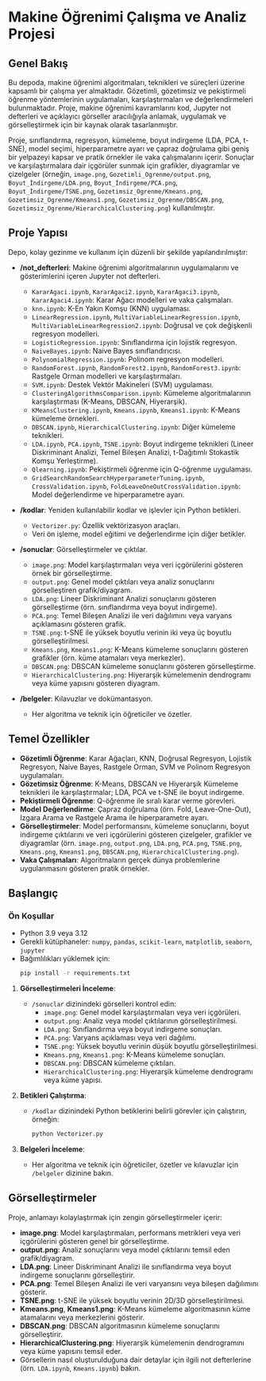 # Makine Öğrenimi Çalışma ve Analiz Projesi

## Genel Bakış
Bu depoda, makine öğrenimi algoritmaları, teknikleri ve süreçleri üzerine kapsamlı bir çalışma yer almaktadır. Gözetimli, gözetimsiz ve pekiştirmeli öğrenme yöntemlerinin uygulamaları, karşılaştırmaları ve değerlendirmeleri bulunmaktadır. Proje, makine öğrenimi kavramlarını kod, Jupyter not defterleri ve açıklayıcı görseller aracılığıyla anlamak, uygulamak ve görselleştirmek için bir kaynak olarak tasarlanmıştır.

Proje, sınıflandırma, regresyon, kümeleme, boyut indirgeme (LDA, PCA, t-SNE), model seçimi, hiperparametre ayarı ve çapraz doğrulama gibi geniş bir yelpazeyi kapsar ve pratik örnekler ile vaka çalışmalarını içerir. Sonuçlar ve karşılaştırmalara dair içgörüler sunmak için grafikler, diyagramlar ve çizelgeler (örneğin, `image.png`, `Gozetimli_Ogrenme/output.png`, `Boyut_İndirgeme/LDA.png`, `Boyut_İndirgeme/PCA.png`, `Boyut_İndirgeme/TSNE.png`, `Gozetimsiz_Ogrenme/Kmeans.png`, `Gozetimsiz_Ogrenme/Kmeans1.png`, `Gozetimsiz_Ogrenme/DBSCAN.png`, `Gozetimsiz_Ogrenme/HierarchicalClustering.png`) kullanılmıştır.

## Proje Yapısı
Depo, kolay gezinme ve kullanım için düzenli bir şekilde yapılandırılmıştır:

- **/not_defterleri**: Makine öğrenimi algoritmalarının uygulamalarını ve gösterimlerini içeren Jupyter not defterleri.
  - `KararAgaci.ipynb`, `KararAgaci2.ipynb`, `KararAgaci3.ipynb`, `KararAgaci4.ipynb`: Karar Ağacı modelleri ve vaka çalışmaları.
  - `knn.ipynb`: K-En Yakın Komşu (KNN) uygulaması.
  - `LinearRegression.ipynb`, `MultiVariableLinearRegression.ipynb`, `MultiVariableLinearRegression2.ipynb`: Doğrusal ve çok değişkenli regresyon modelleri.
  - `LogisticRegression.ipynb`: Sınıflandırma için lojistik regresyon.
  - `NaiveBayes.ipynb`: Naive Bayes sınıflandırıcısı.
  - `PolynomialRegression.ipynb`: Polinom regresyon modelleri.
  - `RandomForest.ipynb`, `RandomForest2.ipynb`, `RandomForest3.ipynb`: Rastgele Orman modelleri ve karşılaştırmaları.
  - `SVM.ipynb`: Destek Vektör Makineleri (SVM) uygulaması.
  - `ClusteringAlgorithmsComparison.ipynb`: Kümeleme algoritmalarının karşılaştırması (K-Means, DBSCAN, Hiyerarşik).
  - `KMeansClustering.ipynb`, `Kmeans.ipynb`, `Kmeans1.ipynb`: K-Means kümeleme örnekleri.
  - `DBSCAN.ipynb`, `HierarchicalClustering.ipynb`: Diğer kümeleme teknikleri.
  - `LDA.ipynb`, `PCA.ipynb`, `TSNE.ipynb`: Boyut indirgeme teknikleri (Lineer Diskriminant Analizi, Temel Bileşen Analizi, t-Dağıtımlı Stokastik Komşu Yerleştirme).
  - `Qlearning.ipynb`: Pekiştirmeli öğrenme için Q-öğrenme uygulaması.
  - `GridSearchRandomSearchHyperparameterTuning.ipynb`, `CrossValidation.ipynb`, `FoldLeaveOneOutCrossValidation.ipynb`: Model değerlendirme ve hiperparametre ayarı.

- **/kodlar**: Yeniden kullanılabilir kodlar ve işlevler için Python betikleri.
  - `Vectorizer.py`: Özellik vektörizasyon araçları.
  - Veri ön işleme, model eğitimi ve değerlendirme için diğer betikler.

- **/sonuclar**: Görselleştirmeler ve çıktılar.
  - `image.png`: Model karşılaştırmaları veya veri içgörülerini gösteren örnek bir görselleştirme.
  - `output.png`: Genel model çıktıları veya analiz sonuçlarını görselleştiren grafik/diyagram.
  - `LDA.png`: Lineer Diskriminant Analizi sonuçlarını gösteren görselleştirme (örn. sınıflandırma veya boyut indirgeme).
  - `PCA.png`: Temel Bileşen Analizi ile veri dağılımını veya varyans açıklamasını gösteren grafik.
  - `TSNE.png`: t-SNE ile yüksek boyutlu verinin iki veya üç boyutlu görselleştirilmesi.
  - `Kmeans.png`, `Kmeans1.png`: K-Means kümeleme sonuçlarını gösteren grafikler (örn. küme atamaları veya merkezler).
  - `DBSCAN.png`: DBSCAN kümeleme sonuçlarını gösteren görselleştirme.
  - `HierarchicalClustering.png`: Hiyerarşik kümelemenin dendrogramı veya küme yapısını gösteren diyagram.

- **/belgeler**: Kılavuzlar ve dokümantasyon.
  - Her algoritma ve teknik için öğreticiler ve özetler.

## Temel Özellikler
- **Gözetimli Öğrenme**: Karar Ağaçları, KNN, Doğrusal Regresyon, Lojistik Regresyon, Naive Bayes, Rastgele Orman, SVM ve Polinom Regresyon uygulamaları.
- **Gözetimsiz Öğrenme**: K-Means, DBSCAN ve Hiyerarşik Kümeleme teknikleri ile karşılaştırmalar; LDA, PCA ve t-SNE ile boyut indirgeme.
- **Pekiştirmeli Öğrenme**: Q-öğrenme ile sıralı karar verme görevleri.
- **Model Değerlendirme**: Çapraz doğrulama (örn. Fold, Leave-One-Out), Izgara Arama ve Rastgele Arama ile hiperparametre ayarı.
- **Görselleştirmeler**: Model performansını, kümeleme sonuçlarını, boyut indirgeme çıktılarını ve veri içgörülerini gösteren çizelgeler, grafikler ve diyagramlar (örn. `image.png`, `output.png`, `LDA.png`, `PCA.png`, `TSNE.png`, `Kmeans.png`, `Kmeans1.png`, `DBSCAN.png`, `HierarchicalClustering.png`).
- **Vaka Çalışmaları**: Algoritmaların gerçek dünya problemlerine uygulanmasını gösteren pratik örnekler.

## Başlangıç

### Ön Koşullar
- Python 3.9 veya 3.12
- Gerekli kütüphaneler: `numpy`, `pandas`, `scikit-learn`, `matplotlib`, `seaborn`, `jupyter`
- Bağımlılıkları yüklemek için:
  ```bash
  pip install -r requirements.txt
  ```

1. **Görselleştirmeleri İnceleme**:
   - `/sonuclar` dizinindeki görselleri kontrol edin:
     - `image.png`: Genel model karşılaştırmaları veya veri içgörüleri.
     - `output.png`: Analiz veya model çıktılarının görselleştirilmesi.
     - `LDA.png`: Sınıflandırma veya boyut indirgeme sonuçları.
     - `PCA.png`: Varyans açıklaması veya veri dağılımı.
     - `TSNE.png`: Yüksek boyutlu verinin düşük boyutlu görselleştirilmesi.
     - `Kmeans.png`, `Kmeans1.png`: K-Means kümeleme sonuçları.
     - `DBSCAN.png`: DBSCAN kümeleme çıktıları.
     - `HierarchicalClustering.png`: Hiyerarşik kümeleme dendrogramı veya küme yapısı.

2. **Betikleri Çalıştırma**:
   - `/kodlar` dizinindeki Python betiklerini belirli görevler için çalıştırın, örneğin:
     ```bash
     python Vectorizer.py
     ```

3. **Belgeleri İnceleme**:
   - Her algoritma ve teknik için öğreticiler, özetler ve kılavuzlar için `/belgeler` dizinine bakın.

## Görselleştirmeler
Proje, anlamayı kolaylaştırmak için zengin görselleştirmeler içerir:
- **image.png**: Model karşılaştırmaları, performans metrikleri veya veri içgörülerini gösteren genel bir görselleştirme.
- **output.png**: Analiz sonuçlarını veya model çıktılarını temsil eden grafik/diyagram.
- **LDA.png**: Lineer Diskriminant Analizi ile sınıflandırma veya boyut indirgeme sonuçlarını görselleştirir.
- **PCA.png**: Temel Bileşen Analizi ile veri varyansını veya bileşen dağılımını gösterir.
- **TSNE.png**: t-SNE ile yüksek boyutlu verinin 2D/3D görselleştirilmesi.
- **Kmeans.png**, **Kmeans1.png**: K-Means kümeleme algoritmasının küme atamalarını veya merkezlerini gösterir.
- **DBSCAN.png**: DBSCAN algoritmasının kümeleme sonuçlarını görselleştirir.
- **HierarchicalClustering.png**: Hiyerarşik kümelemenin dendrogramını veya küme yapısını temsil eder.
- Görsellerin nasıl oluşturulduğuna dair detaylar için ilgili not defterlerine (örn. `LDA.ipynb`, `Kmeans.ipynb`) bakın.

